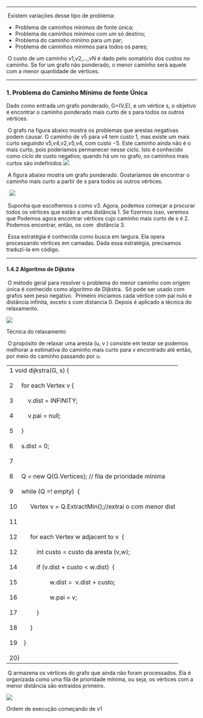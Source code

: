 
---

 Existem variações desse tipo de problema:
- Problema de caminhos mínimos de fonte única; 
- Problema de caminhos mínimos com um só destino; 
- Problema do caminho mínimo para um par; 
- Problema de caminhos mínimos para todos os pares;

 O custo de um caminho v1,v2,...,vN é dado pelo somatório dos custos no caminho​. Se for um grafo não ponderado, o menor caminho será aquele com a menor quantidade de vértices.

---
### **1. Problema do Caminho Mínimo de fonte Única**

Dado como entrada um grafo ponderado, G=(V,E), e um vértice s, o objetivo é encontrar o caminho ponderado mais curto de s para todos os outros vértices.

 O grafo na figura abaixo mostra os problemas que arestas negativas podem causar. O caminho de v5 para v4 tem custo 1, mas existe um mais curto seguindo v5,v4,v2,v5,v4, com custo −5. Este caminho ainda não é o mais curto, pois poderíamos permanecer nesse ciclo. Isto é conhecido como ciclo de custo negativo; quando há um no grafo, os caminhos mais curtos são indefinidos.![](https://lh7-rt.googleusercontent.com/docsz/AD_4nXeul46kW9zTZF43lTQxr7MmIe3DA4lhhw5sSSnlaZmZSo2c7JIMDNpV9wvgBCy5VTTxJDYpKSAGI5D5mqjOgGoc8kxkQVDbDYkMYKaicS_BNj4MgHnQir6ueeZvzLu_ogck7YGD?key=VJjD-GQ4BeMLFSL3weHQfxOz)

  

 A figura abaixo mostra um grafo ponderado. Gostaríamos de encontrar o caminho mais curto a partir de s para todos os outros vértices. 

  ![](https://lh7-rt.googleusercontent.com/docsz/AD_4nXfGFaPphwr-tFjkUrYM-R0yb-EtaoMqWG1idOXWypr-mz81XVxhq_XsEhBlTpXRS6PHh0gZUOlZHwV2RnRnnVns9V2aQOqLQR3Aq3CA7hC1OGS2hgJtNSXGr08lmuVK9LZ-f6PrvA?key=VJjD-GQ4BeMLFSL3weHQfxOz)

 Suponha que escolhemos s como v3. Agora, podemos começar a procurar todos os vértices que estão a uma distância 1. Se fizermos isso, veremos que Podemos agora encontrar vértices cujo caminho mais curto de s é 2. Podemos encontrar, então, os com  distância 3. 

  
  

 Essa estratégia é conhecida como busca em largura. Ela opera processando vértices em camadas. Dada essa estratégia, precisamos traduzi-la em código. 

  

__________________________________________________________________________________

#### 1.4.2 Algoritmo de Dijkstra

 O método geral para resolver o problema do menor caminho com origem única é conhecido como algoritmo de Dijkstra.  Só pode ser usado com grafos sem peso negativo.  Primeiro iniciamos cada vértice com pai nulo e distância infinita, exceto s com distancia 0. Depois é aplicado a técnica do relaxamento. 

  
  
![](https://lh7-rt.googleusercontent.com/docsz/AD_4nXdRKHY_7z8OOBsb-SRQtAIQNYd4SvGupvQBGl1noonqGyZKEueEyt1nk1HL9z-jBufixQJAFP4WlrmhwOBsKBul2KnKpXzwzlE8FaRcfo6v0Odxf7idUBaD0kwXJBjacblG_ITVFw?key=VJjD-GQ4BeMLFSL3weHQfxOz)

Técnica do relaxamento

 O propósito de relaxar uma aresta (u, v ) consiste em testar se podemos melhorar a estimativa do caminho mais curto para v encontrado até então, por meio do caminho passando por u. 

  
  

|                                                                                                                                                                                                                                                                                                                                                                                                                                                                                                                                                                                                                                                                                                       |
| ----------------------------------------------------------------------------------------------------------------------------------------------------------------------------------------------------------------------------------------------------------------------------------------------------------------------------------------------------------------------------------------------------------------------------------------------------------------------------------------------------------------------------------------------------------------------------------------------------------------------------------------------------------------------------------------------------- |
| 1 void dijkstra(G, s) {<br><br>2     for each Vertex v {<br><br>3         v.dist = INFINITY; <br><br>4         v.pai = null;<br><br>5     }<br><br>6     s.dist = 0; <br><br>7<br><br>8     Q = new Q{G.Vertices}; // fila de prioridade mínima<br><br>9     while (Q =! empty)  {<br><br>10        Vertex v = Q.ExtractMin();//extrai o com menor dist<br><br>11<br><br>12        for each Vertex w adjacent to v  {<br><br>12            int custo = custo da aresta (v,w);<br><br>14            if (v.dist + custo < w.dist)  {<br><br>15                    w.dist =  v.dist + custo;<br><br>16                    w.pai = v;<br><br>17            }<br><br>18        }<br><br>19    }<br><br>20} |

  

 Q armazena os vértices do grafo que ainda não foram processados. Ela é organizada como uma fila de prioridade mínima, ou seja, os vértices com a menor distância são extraídos primeiro.

  

![](https://lh7-rt.googleusercontent.com/docsz/AD_4nXeXJfxWiIfoAjoaXmShVu6pGuNf87iw1IBv8gWEUCMLr1n1cNt5gYGkKnQ4SX_D7A78T74rabIHqsAuWkeGJUhnZrlBUSj7jGoT71BccauO2jfWOfeZ6ST3aF9vaO0ylfiKdT4W7w?key=VJjD-GQ4BeMLFSL3weHQfxOz)

Ordem de execução começando de v1

  
  
  
  
  